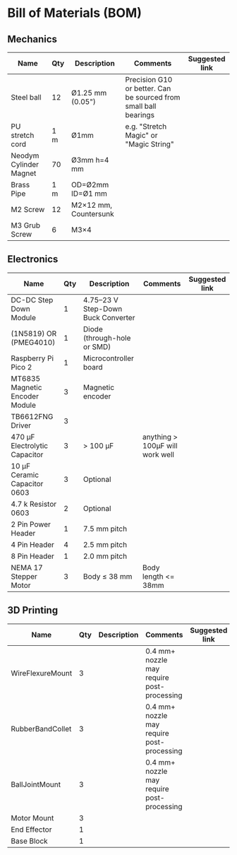 # Bill of Materials (BOM)

## Mechanics
| Name | Qty | Description | Comments | Suggested link |
|------|-----|--------------|-----------|----------------|
| Steel ball | 12 | Ø1.25 mm (0.05") | Precision G10 or better. Can be sourced from small ball bearings | |
| PU stretch cord | 1 m | Ø1mm | e.g. "Stretch Magic" or "Magic String" | |
| Neodym Cylinder Magnet | 70 | Ø3mm h=4 mm |  | |
| Brass Pipe | 1 m | OD=Ø2mm ID=Ø1 mm |  | |
| M2 Screw | 12 | M2×12 mm, Countersunk |  | |
| M3 Grub Screw | 6 | M3×4 |  | |

## Electronics
| Name | Qty | Description | Comments | Suggested link |
|------|-----|--------------|-----------|----------------|
| DC-DC Step Down Module | 1 | 4.75–23 V Step-Down Buck Converter |  | |
| (1N5819) OR (PMEG4010) | 1 | Diode (through-hole or SMD) |  | |
| Raspberry Pi Pico 2 | 1 | Microcontroller board |  | |
| MT6835 Magnetic Encoder Module | 3 | Magnetic encoder |  | |
| TB6612FNG Driver | 3 | |  | |
| 470 µF Electrolytic Capacitor | 3 | > 100 µF | anything > 100µF will work well | |
| 10 µF Ceramic Capacitor 0603 | 3 | Optional |  | |
| 4.7 k Resistor 0603 | 2 | Optional |  | |
| 2 Pin Power Header | 1 | 7.5 mm pitch |  | |
| 4 Pin Header | 4 | 2.5 mm pitch |  | |
| 8 Pin Header | 1 | 2.0 mm pitch |  | |
| NEMA 17 Stepper Motor | 3 | Body ≤ 38 mm | Body length <= 38mm | |

## 3D Printing
| Name | Qty | Description | Comments | Suggested link |
|------|-----|--------------|-----------|----------------|
| WireFlexureMount | 3 |  | 0.4 mm+ nozzle may require post-processing | |
| RubberBandCollet | 3 |  | 0.4 mm+ nozzle may require post-processing | |
| BallJointMount | 3 |  | 0.4 mm+ nozzle may require post-processing | |
| Motor Mount | 3 |  |  | |
| End Effector | 1 |  |  | |
| Base Block | 1 |  |  | |
